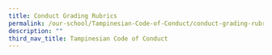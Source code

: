 ```yaml
---
title: Conduct Grading Rubrics
permalink: /our-school/Tampinesian-Code-of-Conduct/conduct-grading-rubrics/
description: ""
third_nav_title: Tampinesian Code of Conduct
---
```

